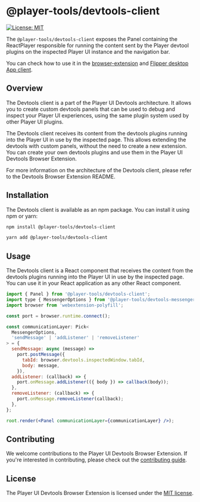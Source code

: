 # @player-tools/devtools-client

[![License: MIT](https://img.shields.io/badge/License-MIT-blue.svg)](./LICENSE)

The `@player-tools/devtools-client` exposes the Panel containing the ReactPlayer responsible for running the content sent by the Player devtool plugins on the inspected Player UI instance and the navigation bar.

You can check how to use it in the [browser-extension](TODO) and [Flipper desktop App client](TODO).

## Overview

The Devtools client is a part of the Player UI Devtools architecture. It allows you to create custom devtools panels that can be used to debug and inspect your Player UI experiences, using the same plugin system used by other Player UI plugins.

The Devtools client receives its content from the devtools plugins running into the Player UI in use by the inspected page. This allows extending the devtools with custom panels, without the need to create a new extension. You can create your own devtools plugins and use them in the Player UI Devtools Browser Extension.

For more information on the architecture of the Devtools client, please refer to the Devtools Browser Extension README.

## Installation

The Devtools client is available as an npm package. You can install it using npm or yarn:

```bash
npm install @player-tools/devtools-client
```

```bash
yarn add @player-tools/devtools-client
```

## Usage

The Devtools client is a React component that receives the content from the devtools plugins running into the Player UI in use by the inspected page. You can use it in your React application as any other React component.

```jsx
import { Panel } from '@player-tools/devtools-client';
import type { MessengerOptions } from '@player-tools/devtools-messenger';
import browser from 'webextension-polyfill';

const port = browser.runtime.connect();

const communicationLayer: Pick<
  MessengerOptions,
  'sendMessage' | 'addListener' | 'removeListener'
> = {
  sendMessage: async (message) =>
    port.postMessage({
      tabId: browser.devtools.inspectedWindow.tabId,
      body: message,
    }),
  addListener: (callback) => {
    port.onMessage.addListener(({ body }) => callback(body));
  },
  removeListener: (callback) => {
    port.onMessage.removeListener(callback);
  },
};

root.render(<Panel communicationLayer={communicationLayer} />);
```

## Contributing

We welcome contributions to the Player UI Devtools Browser Extension. If you're interested in contributing, please check out the [contributing guide](TODO).

## License

The Player UI Devtools Browser Extension is licensed under the [MIT license](TODO).
